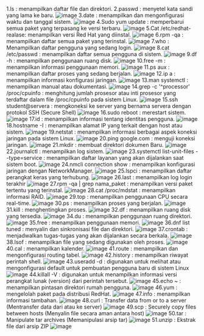1.ls : menampilkan daftar file dan direktori.
2.passwd : menyetel kata sandi yang lama ke baru.
![image](https://github.com/Kerisnakris/-50-command/assets/126413528/773d520f-f525-4ff7-9a70-9bf585decc6f)
3.date : menampilkan dan mengonfigurasi waktu dan tanggal sistem.
![image](https://github.com/Kerisnakris/-50-command/assets/126413528/0a0ee42d-f454-48ce-912e-b9678173aa4c)
4.Sudo yum update : memperbarui semua paket yang terpasang ke versi terbaru.
![image](https://github.com/Kerisnakris/-50-command/assets/126413528/38365f9a-59d8-47a8-b950-e36a18f62cdf)
5.Cat /etc/redhat-realase: menampilkan versi Red Hat yang diinstal.
![image](https://github.com/Kerisnakris/-50-command/assets/126413528/c54b5022-e82c-483e-9914-725a56144333)
6.rpm -qa : menampilkan daftar semua paket yang terinstal.
![image](https://github.com/Kerisnakris/-50-command/assets/126413528/1507521d-8005-435e-9d65-586526619d7b)
7.who : Menampilkan daftar pengguna yang sedang login.
![image](https://github.com/Kerisnakris/-50-command/assets/126413528/466630fb-d163-4aa4-9bb7-2e5d1bf683fc)
8.cat /etc/passwd : menampilkan daftar semua pengguna di sistem.
![image](https://github.com/Kerisnakris/-50-command/assets/126413528/499e9363-71c1-4e3d-afef-5c44d5faa924)
9.df -h : menampilkan penggunaan ruang disk.
![image](https://github.com/Kerisnakris/-50-command/assets/126413528/86bd8722-5cc9-43cd-92f5-39608e7bbdad)
10.free -m : menampilkan informasi penggunaan memori.
![image](https://github.com/Kerisnakris/-50-command/assets/126413528/1574bff9-6881-4cc4-8d9f-5f99663cc834)
11.ps aux : menampilkan daftar proses yang sedang berjalan.
![image](https://github.com/Kerisnakris/-50-command/assets/126413528/b54844c2-ec5e-425d-8ce6-c7f977e41bb3)
12.ip a : menampilkan informasi konfigurasi jaringan.
![image](https://github.com/Kerisnakris/-50-command/assets/126413528/6dad1856-c89f-418c-9d9e-86deeec894b5)
13.man systemctl : menampilkan manual atau dokumentasi.
![image](https://github.com/Kerisnakris/-50-command/assets/126413528/3c11b26f-d752-4fa9-ac38-f0ec1114bd4d)
14.grep -c '^processor' /proc/cpuinfo : menghitung jumlah prosesor atau inti prosesor yang terdaftar dalam file /proc/cpuinfo pada sistem Linux.
![image](https://github.com/Kerisnakris/-50-command/assets/126413528/d6aa4ba8-7496-4baf-a738-7f82d940837d)
15.ssh student@servera : mengkoneksi ke server yang bernama servera dengan protokol SSH (Secure Shell)
![image](https://github.com/Kerisnakris/-50-command/assets/126413528/6b490e5f-25af-4c27-9de4-72cd9b8fdbf2)
16.sudo reboot : merestart sistem.
![image](https://github.com/Kerisnakris/-50-command/assets/126413528/a4093d6d-2e7a-4a22-b324-19601ea349c4)
17.id : menampilkan informasi tentang identitas pengguna.
![image](https://github.com/Kerisnakris/-50-command/assets/126413528/daff1269-1f4e-4f81-893f-a955d2a122b4)
18.hostname -I : menampilkan alamat IP yang terkait dengan host atau sistem.
![image](https://github.com/Kerisnakris/-50-command/assets/126413528/06e9769f-0672-4c23-a43f-f1558ba3f68c)
19.netstat : menampilkan informasi berbagai aspek koneksi jaringan pada sistem Linux.
![image](https://github.com/Kerisnakris/-50-command/assets/126413528/dc16ee5f-3898-4de7-96a1-6cc59271d154)
20.ping google.com : menguji koneksi jaringan.
![image](https://github.com/Kerisnakris/-50-command/assets/126413528/ec01e616-478d-4a26-ab75-7831fbc586de)
21.mkdir : membuat direktori dokumen Baru.
![image](https://github.com/Kerisnakris/-50-command/assets/126413528/20a448aa-e063-4194-9b29-9548f7e62e36)
22.journalctl : menampilkan log sistem.
![image](https://github.com/Kerisnakris/-50-command/assets/126413528/4e677a44-0c28-4479-96e0-5b8ab1fe5392)
23.systemctl list-unit-files --type=service : menampilkan daftar layanan yang akan dijalankan saat sistem boot.
![image](https://github.com/Kerisnakris/-50-command/assets/126413528/a8dd047b-1e0c-470a-8d16-f17b58e8ca75)
24.nmcli connection show : menampilkan konfigurasi jaringan dengan NetworkManager.
![image](https://github.com/Kerisnakris/-50-command/assets/126413528/6034b500-6eba-4fef-8e3e-b84268047123)
25.lspci : menampilkan daftar perangkat keras yang terhubung.
![image](https://github.com/Kerisnakris/-50-command/assets/126413528/17a6904d-51cf-4b6c-a833-58312ecff029)
26.last : menampilkan log login terakhir
![image](https://github.com/Kerisnakris/-50-command/assets/126413528/0b2e49c1-4880-48b5-a8a0-bbfa664cae1d)
27.rpm -qa | grep nama_paket : menampilkan versi paket tertentu yang terinstal.
![image](https://github.com/Kerisnakris/-50-command/assets/126413528/9175fe72-3f0c-4f53-b9de-82fcb16024f9)
28.cat /proc/mdstat : menampilkan informasi RAID.
![image](https://github.com/Kerisnakris/-50-command/assets/126413528/20cba0d8-8984-42c9-8e2a-607b24865dbd)
29.top : menampilkan penggunaan CPU secara real-time.
![image](https://github.com/Kerisnakris/-50-command/assets/126413528/7c39c7ac-5085-4b83-9cdb-8cf26bc32853)
30.ps : menampilkan proses yang berjalan.
![image](https://github.com/Kerisnakris/-50-command/assets/126413528/b25d76e5-a3b0-4585-b805-b767e7aaafcf)
31.kill : menghentingkan proses.
![image](https://github.com/Kerisnakris/-50-command/assets/126413528/c3be133b-dd55-4d58-94e1-7f8ea1520637)
32.df : menampilkan ruang disk yang tersedia.
![image](https://github.com/Kerisnakris/-50-command/assets/126413528/092b879d-c804-44ac-ab1d-9e8d73b55a01)
34.du : menampilkan penggunaan ruang direktori.
![image](https://github.com/Kerisnakris/-50-command/assets/126413528/bdb4419d-9712-45a2-bf24-717f78bb76a2)
35.free : menampilkan penggunaan memori.
![image](https://github.com/Kerisnakris/-50-command/assets/126413528/d2754faa-52f2-4ca3-9cd8-c22563ff6d39)
36.dnf list tuned : menyalin dan sinkronisasi file dan direktori.
![image](https://github.com/Kerisnakris/-50-command/assets/126413528/a2badc92-21e5-49a5-adfe-b643896158e5)
37.crontab : menjadwalkan tugas-tugas yang akan dijalankan secara berkala.
![image](https://github.com/Kerisnakris/-50-command/assets/126413528/30832002-99a2-4628-8634-3f968b7a0ab5)
38.lsof : menampilkan file yang sedang digunakan oleh proses.
![image](https://github.com/Kerisnakris/-50-command/assets/126413528/42ee54d3-354c-4689-b221-03147486f1ba)
40.cal : menampilkan kalender.
![image](https://github.com/Kerisnakris/-50-command/assets/126413528/eadb4508-5a13-4361-8f2f-bb74cad5ecfb)
41.route : menampilkan dan mengonfigurasi routing tabel.
![image](https://github.com/Kerisnakris/-50-command/assets/126413528/0063fdac-63b0-4bc3-ab82-1a69fda30496)
42.history : menampilkan riwayat perintah shell.
![image](https://github.com/Kerisnakris/-50-command/assets/126413528/60cf13ce-d8e8-459a-8d3b-71736f10e95b)
43.useradd -d : digunakan untuk melihat atau mengonfigurasi default untuk pembuatan pengguna baru di sistem Linux
![image](https://github.com/Kerisnakris/-50-command/assets/126413528/6ad20741-524c-4ca6-bfb5-ee878c541570)
44.killall -V : digunakan untuk menampilkan informasi versi perangkat lunak (version) dari perintah tersebut.
![image](https://github.com/Kerisnakris/-50-command/assets/126413528/1c08c8fc-26dd-447e-8aca-905bdf1ddfee)
45.echo ~ : menampilkan pintasan direktori rumah pengguna.
![image](https://github.com/Kerisnakris/-50-command/assets/126413528/d276a2e6-2c93-494a-975a-8e5c6e49d178)
46.yum : mengelolah paket pada distribusi RedHat.
![image](https://github.com/Kerisnakris/-50-command/assets/126413528/0b83c234-90f0-45e5-b65b-43f96d864878)
47.info : menampilkan informasi tambahan.
![image](https://github.com/Kerisnakris/-50-command/assets/126413528/0cfda4ba-5c91-4e44-bc56-e803f242b427)
48.curl : Transfer data from or to a server (Mentransfer data dari atau ke server)
![image](https://github.com/Kerisnakris/-50-command/assets/126413528/b802c0dc-430f-41fd-a38f-38a489f0c461)
49.scp : Securely copy files between hosts (Menyalin file secara aman antara host)
![image](https://github.com/Kerisnakris/-50-command/assets/126413528/6201c467-a112-4c59-ac96-49a703dad9a2)
50.tar : Manipulate tar archives (Memanipulasi arsip tar)
![image](https://github.com/Kerisnakris/-50-command/assets/126413528/fe3032a0-2267-4e38-a7e0-fba6bacb69a7)
51.unzip : Ekstrak file dari arsip ZIP
![image](https://github.com/Kerisnakris/-50-command/assets/126413528/6a6f391f-4226-4acb-8ebb-86b6a1c0d754)
